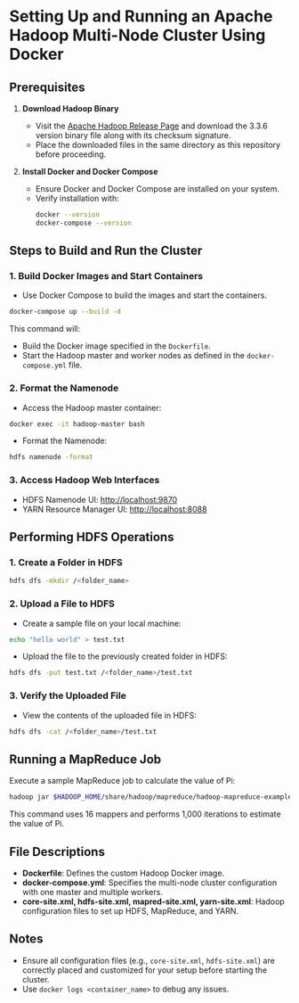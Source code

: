 # Setting Up and Running an Apache Hadoop Multi-Node Cluster Using Docker

## Prerequisites

1. **Download Hadoop Binary**
   - Visit the [Apache Hadoop Release Page](https://hadoop.apache.org/releases.html) and download the 3.3.6 version binary file along with its checksum signature.
   - Place the downloaded files in the same directory as this repository before proceeding.

2. **Install Docker and Docker Compose**
   - Ensure Docker and Docker Compose are installed on your system.
   - Verify installation with:
     ```bash
     docker --version
     docker-compose --version
     ```

## Steps to Build and Run the Cluster

### 1. Build Docker Images and Start Containers

- Use Docker Compose to build the images and start the containers.

```bash
docker-compose up --build -d
```

This command will:
- Build the Docker image specified in the `Dockerfile`.
- Start the Hadoop master and worker nodes as defined in the `docker-compose.yml` file.

### 2. Format the Namenode

- Access the Hadoop master container:

```bash
docker exec -it hadoop-master bash
```

- Format the Namenode:

```bash
hdfs namenode -format
```

### 3. Access Hadoop Web Interfaces

- HDFS Namenode UI: [http://localhost:9870](http://localhost:9870)
- YARN Resource Manager UI: [http://localhost:8088](http://localhost:8088)

## Performing HDFS Operations

### 1. Create a Folder in HDFS

```bash
hdfs dfs -mkdir /<folder_name>
```

### 2. Upload a File to HDFS

- Create a sample file on your local machine:

```bash
echo "hello world" > test.txt
```

- Upload the file to the previously created folder in HDFS:

```bash
hdfs dfs -put test.txt /<folder_name>/test.txt
```

### 3. Verify the Uploaded File

- View the contents of the uploaded file in HDFS:

```bash
hdfs dfs -cat /<folder_name>/test.txt
```

## Running a MapReduce Job

Execute a sample MapReduce job to calculate the value of Pi:

```bash
hadoop jar $HADOOP_HOME/share/hadoop/mapreduce/hadoop-mapreduce-examples-*.jar pi 16 1000
```

This command uses 16 mappers and performs 1,000 iterations to estimate the value of Pi.

## File Descriptions

- **Dockerfile**: Defines the custom Hadoop Docker image.
- **docker-compose.yml**: Specifies the multi-node cluster configuration with one master and multiple workers.
- **core-site.xml, hdfs-site.xml, mapred-site.xml, yarn-site.xml**: Hadoop configuration files to set up HDFS, MapReduce, and YARN.

## Notes

- Ensure all configuration files (e.g., `core-site.xml`, `hdfs-site.xml`) are correctly placed and customized for your setup before starting the cluster.
- Use `docker logs <container_name>` to debug any issues.
